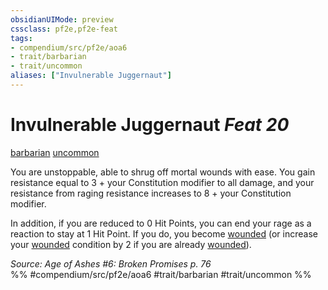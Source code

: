 ```yaml
---
obsidianUIMode: preview
cssclass: pf2e,pf2e-feat
tags:
- compendium/src/pf2e/aoa6
- trait/barbarian
- trait/uncommon
aliases: ["Invulnerable Juggernaut"]
---
```

# Invulnerable Juggernaut  *Feat 20*  
[barbarian](Reference/Rules/Traits/barbarian.md "Barbarian Class Trait")  [uncommon](uncommon.md "Uncommon Rarity Trait")  


You are unstoppable, able to shrug off mortal wounds with ease. You gain resistance equal to 3 + your Constitution modifier to all damage, and your resistance from raging resistance increases to 8 + your Constitution modifier.

In addition, if you are reduced to 0 Hit Points, you can end your rage as a reaction to stay at 1 Hit Point. If you do, you become [wounded](conditions.md#Wounded) (or increase your [wounded](conditions.md#Wounded) condition by 2 if you are already [wounded](conditions.md#Wounded)).

*Source: Age of Ashes #6: Broken Promises p. 76*  
%% #compendium/src/pf2e/aoa6 #trait/barbarian #trait/uncommon %%